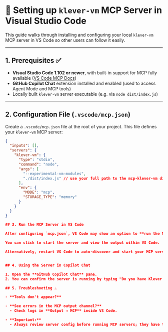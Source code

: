 # 🚀 Setting up `klever-vm` MCP Server in Visual Studio Code

This guide walks through installing and configuring your local `klever-vm` MCP server in VS Code so other users can follow it easily.

---

## 1. Prerequisites ✅

- **Visual Studio Code 1.102 or newer**, with built-in support for MCP fully available ([VS Code MCP Docs](https://code.visualstudio.com/docs/copilot/chat/mcp-servers))
- **GitHub Copilot Chat** extension installed and enabled (used to access Agent Mode and MCP tools)
- Locally built `klever-vm` server executable (e.g. via `node dist/index.js`)

---

## 2. Configuration File (`.vscode/mcp.json`)

Create a `.vscode/mcp.json` file at the root of your project. This file defines your `klever-vm` MCP server:

```json
{
  "inputs": [],
  "servers": {
    "klever-vm": {
      "type": "stdio",
      "command": "node",
      "args": [
        "--experimental-vm-modules",
        "./dist/index.js" // use your full path to the mcp-klever-vm dist/index.js
      ],
      "env": {
        "MODE": "mcp",
        "STORAGE_TYPE": "memory"
      }
    }
  }
}

## 3. Run the MCP Server in VS Code

After configuring `mcp.json`, VS Code may show an option to **run the MCP server** directly.

You can click to start the server and view the output within VS Code.

Alternatively, restart VS Code to auto-discover and start your MCP server.


## 4. Using the Server in Copilot Chat

1. Open the **GitHub Copilot Chat** pane.
2. You can confirm the server is running by typing "Do you have Klever Blockchain Knowledge?" in the chat.

## 5. Troubleshooting ⚠️

- **Tools don't appear?**

- **See errors in the MCP output channel?**
  - Check logs in **Output → MCP** inside VS Code.

- **Important:**
  - Always review server config before running MCP servers; they have the power to execute code on your machine.
